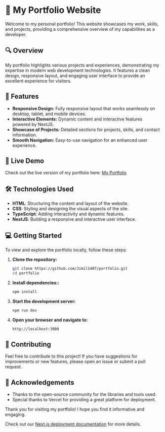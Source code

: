 # 🌟 My Portfolio Website

Welcome to my personal portfolio! This website showcases my work, skills, and projects, providing a comprehensive overview of my capabilities as a developer.

## 🔍 Overview

My portfolio highlights various projects and experiences, demonstrating my expertise in modern web development technologies. It features a clean design, responsive layout, and engaging user interface to provide an excellent experience for visitors.

## 🚀 Features

- **Responsive Design:** Fully responsive layout that works seamlessly on desktop, tablet, and mobile devices.
- **Interactive Elements:** Dynamic content and interactive features powered by NextJS.
- **Showcase of Projects:** Detailed sections for projects, skills, and contact information.
- **Smooth Navigation:** Easy-to-use navigation for an enhanced user experience.

## 🔗 Live Demo

Check out the live version of my portfolio here: [My Portfolio](https://jimil-portfolio.vercel.app/)

## 🛠️ Technologies Used

- **HTML**: Structuring the content and layout of the website.
- **CSS**: Styling and designing the visual aspects of the site.
- **TypeScript**: Adding interactivity and dynamic features.
- **NextJS**: Building a responsive and interactive user interface.

## 💻 Getting Started

To view and explore the portfolio locally, follow these steps:

1. **Clone the repository:**
   ```bash
   git clone https://github.com/Jimil1407/portfolio.git
   cd portfolio

2. **Install dependencies::**
   ```bash
   npm install

3. **Start the development server:**
   ```bash
   npm run dev

4. **Open your browser and navigate to:**
   ```bash
   http://localhost:3000

## 🤝 Contributing

Feel free to contribute to this project! If you have suggestions for improvements or new features, please open an issue or submit a pull request.

## 🌟 Acknowledgements

- Thanks to the open-source community for the libraries and tools used.
- Special thanks to Vercel for providing a great platform for deployment.

Thank you for visiting my portfolio! I hope you find it informative and engaging.

Check out our [Next.js deployment documentation](https://nextjs.org/docs/deployment) for more details.
